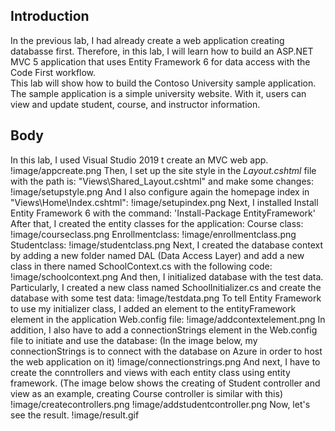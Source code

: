## Introduction
In the previous lab, I had already create a web application creating databasse first. Therefore, in this lab, I will learn how to build an ASP.NET MVC 5 application that uses Entity Framework 6 for data access with the Code First workflow. </br>
This lab will show how to build the Contoso University sample application. The sample application is a simple university website. With it, users can view and update student, course, and instructor information.
## Body
In this lab, I used Visual Studio 2019 t create an MVC web app.
!image/appcreate.png
Then, I set up the site style in the _Layout.cshtml_ file with the path is: "Views\Shared\_Layout.cshtml" and make some changes:
!image/setupstyle.png
And I also configure again the homepage index in "Views\Home\Index.cshtml":
!image/setupindex.png
Next, I installed Install Entity Framework 6 with the command: 'Install-Package EntityFramework'
After that, I created the entity classes for the application:
Course class: !image/courseclass.png
Enrollmentclass: !image/enrollmentclass.png
Studentclass: !image/studentclass.png
Next, I created the database context by adding a new folder named DAL (Data Access Layer) and add a new class in there named SchoolContext.cs with the following code:
!image/schoolcontext.png
And then, I initialized database with the test data. Particularly, I created a new class named SchoolInitializer.cs and create the database with some test data:
!image/testdata.png
To tell Entity Framework to use my initializer class, I added an element to the entityFramework element in the application Web.config file:
!image/addcontextelement.png
In addition, I also have to add a connectionStrings element in the Web.config file to initiate and use the database: (In the image below, my connectionStrings is to connect with the database on Azure in order to host the web application on it)
!image/connectionstrings.png
And next, I have to create the conntrollers and views with each entity class using entity framework. (The image below shows the creating of Student controller and view as an example, creating Course controller is similar with this)
!image/createcontrollers.png
!image/addstudentcontroller.png
Now, let's see the result.
!image/result.gif
